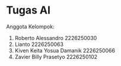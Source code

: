 # Tugas AI
Anggota Kelompok:
1. Roberto Alessandro 2226250030
2. Lianto 2226250063
3. Kiven Keita Yosua Damanik 2226250066
4. Zavier Billy Prasetyo 2226250102
